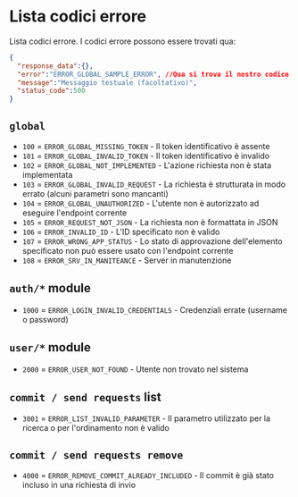 # Lista codici errore

Lista codici errore. I codici errore possono essere trovati qua:

```json
{
  "response_data":{},
  "error":"ERROR_GLOBAL_SAMPLE_ERROR", //Qua si trova il nostro codice errore
  "message":"Messaggio testuale (facoltativo)",
  "status_code":500
}
```

## `global`
* `100` = `ERROR_GLOBAL_MISSING_TOKEN` - Il token identificativo è assente
* `101` = `ERROR_GLOBAL_INVALID_TOKEN` - Il token identificativo è invalido
* `102` = `ERROR_GLOBAL_NOT_IMPLEMENTED` - L'azione richiesta non è stata implementata
* `103` = `ERROR_GLOBAL_INVALID_REQUEST` - La richiesta è strutturata in modo errato (alcuni parametri sono mancanti)
* `104` = `ERROR_GLOBAL_UNAUTHORIZED` - L'utente non è autorizzato ad eseguire l'endpoint corrente
* `105` = `ERROR_REQUEST_NOT_JSON` - La richiesta non è formattata in JSON
* `106` = `ERROR_INVALID_ID` - L'ID specificato non è valido
* `107` = `ERROR_WRONG_APP_STATUS` - Lo stato di approvazione dell'elemento specificato non può essere usato con l'endpoint corrente
* `108` = `ERROR_SRV_IN_MANITEANCE` - Server in manutenzione

## `auth/*` module
* `1000` = `ERROR_LOGIN_INVALID_CREDENTIALS` - Credenziali errate (username o password)

## `user/*` module
* `2000` = `ERROR_USER_NOT_FOUND` - Utente non trovato nel sistema

## `commit / send requests` list
* `3001` = `ERROR_LIST_INVALID_PARAMETER` - Il parametro utilizzato per la ricerca o per l'ordinamento non è valido

## `commit / send requests remove`
* `4000` = `ERROR_REMOVE_COMMIT_ALREADY_INCLUDED` - Il commit è già stato incluso in una richiesta di invio